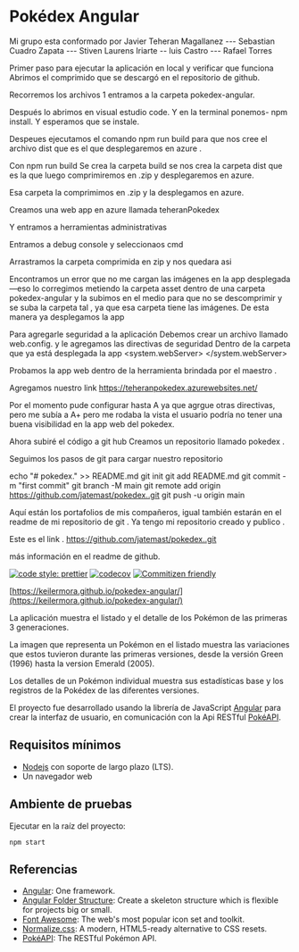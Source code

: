 # Pokédex Angular


Mi grupo esta conformado por Javier Teheran Magallanez  --- Sebastian Cuadro Zapata  --- Stiven Laurens Iriarte -- luis Castro --- Rafael Torres 




Primer paso para ejecutar la aplicación en local y verificar que funciona
 Abrimos el comprimido que se descargó en el repositorio de github.
 
 Recorremos los archivos 1 entramos a la carpeta pokedex-angular.
 




Después lo abrimos en visual estudio code.  Y en la terminal ponemos-  npm install.
Y esperamos que se instale.
 

Despeues ejecutamos el comando npm run build para que nos cree el archivo dist que es el que desplegaremos en azure .
 

Con npm run build 
Se crea la carpeta build se nos crea la carpeta dist que es la que luego comprimiremos en .zip y desplegaremos en azure.  

Esa carpeta la comprimimos en .zip y la desplegamos en azure.
 

Creamos una web app en azure llamada teheranPokedex

Y entramos a herramientas administrativas  
 
Entramos a debug  console  y seleccionaos cmd  

Arrastramos la carpeta comprimida en zip   y nos quedara asi 
 

Encontramos un error que no me cargan las imágenes  en la app desplegada—eso lo corregimos  metiendo la carpeta asset  dentro de una carpeta pokedex-angular y la subimos en el medio para que no se descomprimir  y se suba la carpeta tal , ya que esa carpeta tiene las imágenes. De esta manera ya desplegamos la app 
 

Para agregarle seguridad a la aplicación 
Debemos crear un archivo llamado web.config. y le agregamos las directivas de seguridad 
Dentro de la carpeta que ya está desplegada la app  <?xml version="1.0" encoding="UTF-8"?>
<configuration>
    <system.webServer>
        <httpProtocol>
            <customHeaders>
                <add name="X-Frame-Options" value="DENY" />
                <add name="X-XSS-Protection" value="1; mode=block" />
                <add name="X-Content-Type-Options" value="nosniff" />
                <add name="Strict-Transport-Security" value="max-age=31536000; includeSubDomains" />
                <add name="Content-Security-Policy" value="default-src 'self'; script-src 'self' 'unsafe-inline'; style-src 'self' 'unsafe-inline' https://fonts.googleapis.com https://kit-free.fontawesome.com; img-src 'self' https://keilermora.github.io data: https://assets.pokemon.com; font-src 'self' https://fonts.gstatic.com https://beta.pokeapi.co https://kit-free.fontawesome.com; connect-src 'self' https://beta.pokeapi.co;" />
                <add name="Referrer-Policy" value="no-referrer" />
                <add name="Permissions-Policy" value="geolocation=(), microphone=()" />
            </customHeaders>
        </httpProtocol>
    </system.webServer>
</configuration>


Probamos la app web dentro de la herramienta brindada por el maestro .
 
Agregamos nuestro link 
https://teheranpokedex.azurewebsites.net/
 

Por el momento pude configurar hasta A ya que agrgue otras directivas, pero me subía a A+ pero me rodaba la vista el usuario podría no tener una buena visibilidad en la app web del pokedex.

Ahora subiré el código a git hub 
 Creamos un repositorio  llamado pokedex .
 
Seguimos los pasos de git para cargar nuestro repositorio 
 
echo "# pokedex." >> README.md
git init
git add README.md
git commit -m "first commit"
git branch -M main
git remote add origin https://github.com/jatemast/pokedex..git
git push -u origin main

 
Aquí están los portafolios de mis compañeros, igual también estarán  en el readme de mi  repositorio de git .
Ya  tengo mi repositorio creado y publico .
 

Este es el link .
https://github.com/jatemast/pokedex..git



más información en el readme   de   github.


















[![code style: prettier](https://img.shields.io/badge/code_style-prettier-ff69b4.svg)](https://github.com/prettier/prettier)
[![codecov](https://codecov.io/gh/keilermora/pokedex-angular/branch/master/graph/badge.svg?token=9E0D28IOFT)](https://codecov.io/gh/keilermora/pokedex-angular)
[![Commitizen friendly](https://img.shields.io/badge/commitizen-friendly-brightgreen.svg)](http://commitizen.github.io/cz-cli/)

[https://keilermora.github.io/pokedex-angular/](https://keilermora.github.io/pokedex-angular/)

La aplicación muestra el listado y el detalle de los Pokémon de las primeras 3 generaciones.

La imagen que representa un Pokémon en el listado muestra las variaciones que estos tuvieron durante las primeras versiones, desde la versión Green (1996) hasta la version Emerald (2005).

Los detalles de un Pokémon individual muestra sus estadísticas base y los registros de la Pokédex de las diferentes versiones.

El proyecto fue desarrollado usando la librería de JavaScript [Angular](https://angular.io/) para crear la interfaz de usuario, en comunicación con la Api RESTful [PokéAPI](https://pokeapi.co/).

## Requisitos mínimos

- [Nodejs](https://nodejs.org) con soporte de largo plazo (LTS).
- Un navegador web

## Ambiente de pruebas

Ejecutar en la raíz del proyecto:

```
npm start
```

## Referencias

- [Angular](https://angular.io/): One framework.
- [Angular Folder Structure](https://angular-folder-structure.readthedocs.io/en/latest/): Create a skeleton structure which is flexible for projects big or small.
- [Font Awesome](https://fontawesome.com/): The web's most popular icon set and toolkit.
- [Normalize.css](https://necolas.github.io/normalize.css/): A modern, HTML5-ready alternative to CSS resets.
- [PokéAPI](https://pokeapi.co/): The RESTful Pokémon API.
